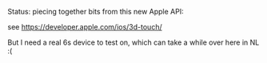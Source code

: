 Status: piecing together bits from this new Apple API:

see https://developer.apple.com/ios/3d-touch/

But I need a real 6s device to test on, which can take a while over here in NL :(

